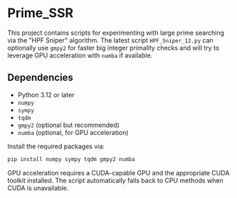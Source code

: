 # Prime_SSR

This project contains scripts for experimenting with large prime searching via the "HPF Sniper" algorithm. The latest script `HPF_Sniper_12.py` can optionally use `gmpy2` for faster big integer primality checks and will try to leverage GPU acceleration with `numba` if available.

## Dependencies

- Python 3.12 or later
- `numpy`
- `sympy`
- `tqdm`
- `gmpy2` (optional but recommended)
- `numba` (optional, for GPU acceleration)

Install the required packages via:

```bash
pip install numpy sympy tqdm gmpy2 numba
```

GPU acceleration requires a CUDA-capable GPU and the appropriate CUDA toolkit installed. The script automatically falls back to CPU methods when CUDA is unavailable.

